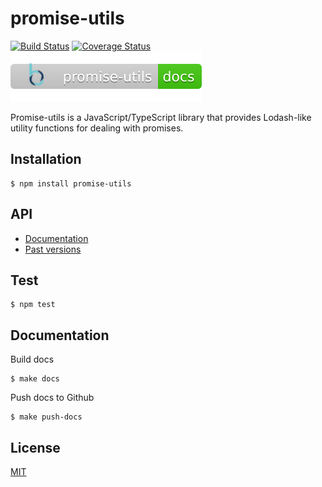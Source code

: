 promise-utils
=============

[![Build Status](https://circleci.com/gh/blend/promise-utils.svg?style=shield)](https://circleci.com/gh/blend/promise-utils)
[![Coverage Status](https://coveralls.io/repos/github/blend/promise-utils/badge.svg?branch=master)](https://coveralls.io/github/blend/promise-utils?branch=master)
[![Documentation](https://github.com/blend/promise-utils/blob/master/docs/badge.svg)](https://github.com/pages/blend/promise-utils/)

Promise-utils is a JavaScript/TypeScript library that provides
Lodash-like utility functions for dealing with promises.

## Installation

```
$ npm install promise-utils
```

## API

- [Documentation][2]
- [Past versions][3]

## Test

```
$ npm test
```

## Documentation

Build docs
```
$ make docs
```

Push docs to Github
```
$ make push-docs
```

## License

[MIT](LICENSE)

[1]: https://blend.github.io/promise-utils
[2]: https://blend.github.io/promise-utils/latest/
[3]: https://blend.github.io/promise-utils/versions.html
